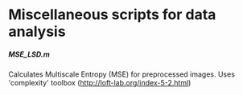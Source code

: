 # Miscellaneous scripts for data analysis


##### MSE_LSD.m
Calculates Multiscale Entropy (MSE) for preprocessed images. Uses 'complexity' toolbox (http://loft-lab.org/index-5-2.html)
